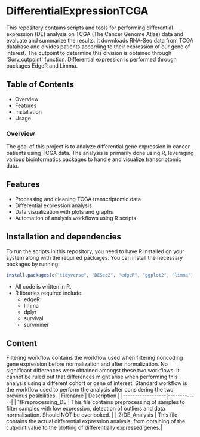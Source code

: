 # DifferentialExpressionTCGA
This repository contains scripts and tools for performing differential expression (DE) analysis on TCGA (The Cancer Genome Atlas) data and evaluate and summarize the results. It downloads RNA-Seq data from TCGA database and divides patients according to their expression of our gene of interest. The cutpoint to determine this division is obtained through 'Surv_cutpoint' function. 
Differential expression is performed through packages EdgeR and Limma.

## Table of Contents
* Overview
* Features
* Installation
* Usage

### Overview
The goal of this project is to analyze differential gene expression in cancer patients using TCGA data. The analysis is primarily done using R, leveraging various bioinformatics packages to handle and visualize transcriptomic data.

## Features

- Processing and cleaning TCGA transcriptomic data
- Differential expression analysis
- Data visualization with plots and graphs
- Automation of analysis workflows using R scripts

## Installation and dependencies
To run the scripts in this repository, you need to have R installed on your system along with the required packages. You can install the necessary packages by running:

```R
install.packages(c("tidyverse", "DESeq2", "edgeR", "ggplot2", "limma", "dplyr", "survival", "survminer"))
```

- All code is written in R.
- R libraries required include:
  - edgeR
  - limma
  - dplyr
  - survival
  - survminer

Content
------------
Filtering workflow contains the workflow used when filtering noncoding gene expression before normalization and after normalization. No significant differences were obtained amongst these two workflows. It cannot be ruled out that differences might arise when performing this analysis using a different cohort or gene of interest. Standard workflow is the workflow used to perform the analysis after considering the two previous posibilities.
| Filename      | Description   | 
|------------------|-------------| 
| 1)Preprocessing_DE | This file contains preprocessing of samples to filter samples with low expression, detection of outliers and data normalisation. Should NOT be overlooked. | 
| 2)DE_Analysis      | This file contains the actual differential expression analysis, from obtaining of the cutpoint value to the plotting of differentially expressed genes.| 
